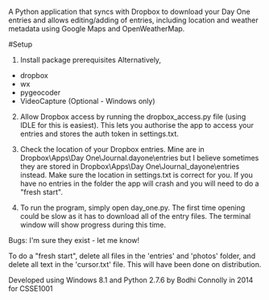 A Python application that syncs with Dropbox to download your Day One entries and allows editing/adding of entries, including location and weather metadata using Google Maps and OpenWeatherMap.

#Setup
1. Install package prerequisites
Alternatively,

- dropbox
- wx
- pygeocoder
- VideoCapture (Optional - Windows only)

2. Allow Dropbox access by running the dropbox_access.py file (using IDLE for this is easiest). This lets you authorise the app to access your entries and stores the auth token in settings.txt. 

3. Check the location of your Dropbox entries. Mine are in Dropbox\Apps\Day One\Journal.dayone\entries but I believe sometimes they are stored in Dropbox\Apps\Day One\Journal_dayone\entries instead. 
Make sure the location in settings.txt is correct for you. If you have no entries in the folder the app will crash and you will need to do a "fresh start".

4. To run the program, simply open day_one.py. The first time opening could be slow as it has to download all of the entry files. The terminal window will show progress during this time.

Bugs: I'm sure they exist - let me know!

To do a "fresh start", delete all files in the 'entries' 
and 'photos' folder, and delete all text in the 'cursor.txt' 
file. This will have been done on distribution.

Developed using Windows 8.1 and Python 2.7.6
by Bodhi Connolly in 2014 for CSSE1001

